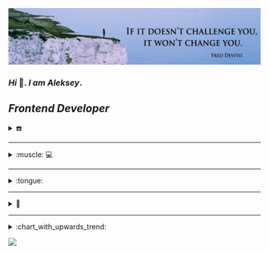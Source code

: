![Header](https://github.com/Lelik7777/lelik7777/blob/main/assets/1659084864603.jpeg)
### *Hi* 👋.  *I am Aleksey*.

## *Frontend  Developer*

<details>
  <summary>☎️</summary>

[![](https://github.com/Lelik7777/lelik7777/blob/main/assets/icons8-телеграмма-app-48.png)](https://t.me/Lelik_Jan) [![](https://github.com/Lelik7777/lelik7777/blob/main/assets/icons8-линкедин-48.png)](https://www.linkedin.com/in/aleksey-kvachkov-aa245a237/) [![](https://github.com/Lelik7777/lelik7777/blob/main/assets/icons8-discord-48.png)](https://discord.com/channels/@me)

</details>

---

<details>
<summary> :muscle: 💻 </summary>

![HTML5](https://img.shields.io/badge/html5-%23E34F26.svg?style=for-the-badge&logo=html5&logoColor=white)
![CSS3](https://img.shields.io/badge/css3-%231572B6.svg?style=for-the-badge&logo=css3&logoColor=white)
![SASS](https://img.shields.io/badge/SASS-hotpink.svg?style=for-the-badge&logo=SASS&logoColor=white)
<img src="https://img.shields.io/badge/BEM-green?style=for-the-badge&logo=bem&logoColor=black"/>
![JavaScript](https://img.shields.io/badge/-JavaScript-333?style=for-the-badge&logo=javascript)
![TypeScript](https://img.shields.io/badge/typescript-%23007ACC.svg?style=for-the-badge&logo=typescript&logoColor=white)
![Markdown](https://img.shields.io/badge/-Markdown-333?style=for-the-badge&logo=markdown)
<img src="https://img.shields.io/badge/React-black?style=for-the-badge&logo=react&logoColor=61DAFB">

🛠

![Figma](https://img.shields.io/badge/figma-%23F24E1E.svg?style=for-the-badge&logo=figma&logoColor=white)
![GitHub](https://img.shields.io/badge/github-%23121011.svg?style=for-the-badge&logo=github&logoColor=white)
![Git](https://img.shields.io/badge/git-%23F05033.svg?style=for-the-badge&logo=git&logoColor=white)
<img src="https://img.shields.io/badge/vs code-blue?style=for-the-badge&logo=visualstudiocode&logoColor=cyan "/>
<img src="https://img.shields.io/badge/web storm-black?style=for-the-badge&logo=webstorm&logoColor=orange "/>
![Webpack](https://img.shields.io/badge/webpack-333?style=for-the-badge&logo=webpack&logoColor=white)
![Eslint](https://user-images.githubusercontent.com/91879193/231826273-47ced88f-3531-44bf-8370-d2e782feecf4.svg)
<img src="https://img.shields.io/badge/Prettier-black?style=for-the-badge&logo=prettier&logoColor=#FFA500"/>
<img src="https://img.shields.io/badge/Stack overflow-E3F4F4?style=for-the-badge&logo=stackoverflow&logoColor=FFA41B"/>
<img src="https://img.shields.io/badge/Google-34a855?style=for-the-badge&logo=google&logoColor=4285F4"/>
<img src="https://img.shields.io/badge/Laverna-66b953?style=for-the-badge&logo=codersrank&logoColor=white"/>
<img src="https://img.shields.io/badge/Codewars-222327?style=for-the-badge&logo=codewars&logoColor=1361E">
<img src="https://img.shields.io/badge/Google chrome-fcc92c?style=for-the-badge&logo=googlechrome&logoColor=4285F4">


⌨

<img src="https://img.shields.io/badge/touch typing rus-orange?style=for-the-badge&logo=English&logoColor=orange "/>
<img src="https://img.shields.io/badge/touch typing eng-orange?style=for-the-badge&logo=English&logoColor=orange "/> 




 🎯💪

 
<br/>
<img src="https://img.shields.io/badge/time management-gold?style=for-the-badge&logo=English&logoColor=black"/>
<img src="https://img.shields.io/badge/task planning-gold?style=for-the-badge&logo=English&logoColor=black"/>
<img src="https://img.shields.io/badge/task decomposition-gold?style=for-the-badge&logo=English&logoColor=black "/> 

</details>

---

<details>
<summary> :tongue: </summary>

- **English A2 and moving towards B1** 
- **Russian Native**

</details>

---
<details>
 <summary>💼</summary>
  
<img src="https://user-images.githubusercontent.com/72075841/212335840-3e807600-6092-4e6a-867e-df7b2d6f34f7.gif" alt="user" width="200" /> 

| PROJECTS | PROJECTS |  PROJECTS |PROJECTS |
| ------- | -------- | -------- |-------- | 
| 1[![](https://github.com/Lelik7777/lelik7777/blob/main/assets/lelik7777.github.io_rsschool-cv_.png)](https://lelik7777.github.io/rsschool-cv/) |2[![](https://github.com/Lelik7777/lelik7777/blob/main/assets/lelik7777.github.io_productly_.png)](https://lelik7777.github.io/productly/) |3[![](https://github.com/Lelik7777/lelik7777/blob/main/assets/lelik7777.github.io_cssBayan-rs_.png)](https://lelik7777.github.io/cssBayan-rs/)  |4[![](https://github.com/Lelik7777/lelik7777/blob/main/assets/library_small.png)](https://lelik7777.github.io/library-rs/) |
| 5[![](https://github.com/Lelik7777/lelik7777/blob/main/assets/lelik7777.github.io_momentum-rs_.png)](https://lelik7777.github.io/momentum-rs/) |6[![](https://github.com/Lelik7777/lelik7777/blob/main/assets/lelik7777.github.io_calculator_js_.png)](https://lelik7777.github.io/calculator_js/)|7[![](https://github.com/Lelik7777/lelik7777/blob/main/assets/freiii21.github.io_friday-project_.png)](https://freiii21.github.io/friday-project/#/login)|8[![](https://github.com/Lelik7777/lelik7777/blob/main/assets/social_network.PNG)](https://lelik7777.github.io/social_network_2021/#/) |
|9 [![](https://github.com/Lelik7777/lelik7777/blob/main/assets/lelik7777.github.io_plants-rs_.png)](https://lelik7777.github.io/plants-rs/) |10[CV](https://lelik7777.github.io/rsschool-cv/) |11[CV](https://lelik7777.github.io/rsschool-cv/) |12[CV](https://lelik7777.github.io/rsschool-cv) |
| 13[![](https://github.com/Lelik7777/lelik7777/blob/main/assets/lelik7777.github.io_shelter-rs_shelter_index.html.png)](https://lelik7777.github.io/shelter-rs/shelter/index.html) |14[CV](https://lelik7777.github.io/rsschool-cv) |15[CV](https://lelik7777.github.io/rsschool-cv/) |16[CV](https://lelik7777.github.io/rsschool-cv) |

[![codewars](https://github.com/Lelik7777/lelik7777/blob/main/assets/codewars_18_08.PNG)](https://www.codewars.com/users/rsschool_65c8eee4b7b0bd62)

</details>
  
----

<details>
  <summary>:chart_with_upwards_trend:</summary>
 <br/>
   <img align="left" alt="codeSTACKr's GitHub Stats" src="https://github-readme-stats.vercel.app/api/top-langs/?username=Lelik7777&langs_count=8&layout=compact" />
 
   <img align="left" alt="codeSTACKr's GitHub Stats" src="https://github-readme-stats.vercel.app/api?username=Lelik7777&show_icons=true" />
</details>


  ![](https://komarev.com/ghpvc/?username=Lelik7777&color=green)
